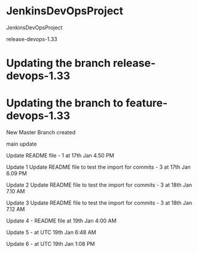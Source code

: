 # JenkinsDevOpsProject
JenkinsDevOpsProject





release-devops-1.33

Updating the branch release-devops-1.33
=======
Updating the branch to feature-devops-1.33
=======
New Master Branch created

main
update


Update README file - 1 at 17th Jan 4.50 PM


Update 1 Update README file to test the import for commits - 3 at 17th Jan 6.09 PM

Update 2 Update README file to test the import for commits - 3 at 18th Jan 7.10 AM

Update 3 Update README file to test the import for commits - 3 at 18th Jan 7.12 AM

Update 4 - README file at 19th Jan 4:00 AM

Update 5 - at UTC 19th Jan 6:48 AM

Update 6 - at UTC 19th Jan 1:08 PM
